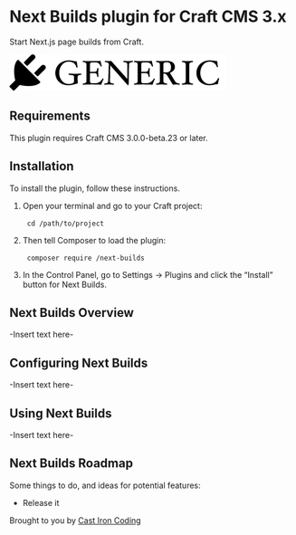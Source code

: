 # Next Builds plugin for Craft CMS 3.x

Start Next.js page builds from Craft.

![Screenshot](resources/img/plugin-logo.png)

## Requirements

This plugin requires Craft CMS 3.0.0-beta.23 or later.

## Installation

To install the plugin, follow these instructions.

1. Open your terminal and go to your Craft project:

        cd /path/to/project

2. Then tell Composer to load the plugin:

        composer require /next-builds

3. In the Control Panel, go to Settings → Plugins and click the “Install” button for Next Builds.

## Next Builds Overview

-Insert text here-

## Configuring Next Builds

-Insert text here-

## Using Next Builds

-Insert text here-

## Next Builds Roadmap

Some things to do, and ideas for potential features:

* Release it

Brought to you by [Cast Iron Coding](https://castironcoding.com/)

